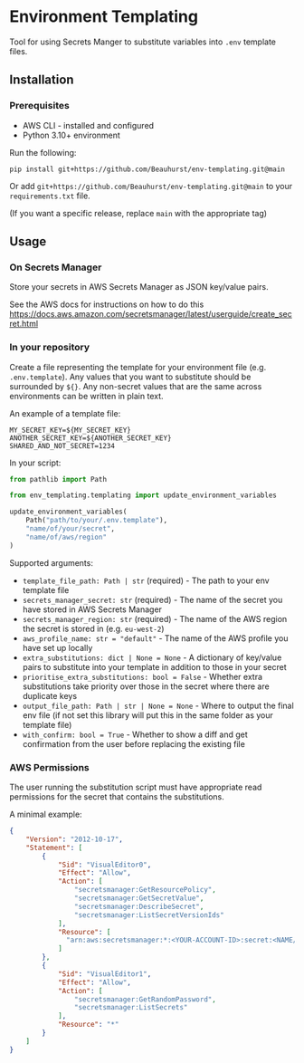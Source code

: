 # Environment Templating

Tool for using Secrets Manger to substitute variables into `.env` template files.

## Installation

### Prerequisites
- AWS CLI - installed and configured
- Python 3.10+ environment

Run the following:
```shell
pip install git+https://github.com/Beauhurst/env-templating.git@main
```
Or add `git+https://github.com/Beauhurst/env-templating.git@main` to your `requirements.txt` file.

(If you want a specific release, replace `main` with the appropriate tag)

## Usage

### On Secrets Manager

Store your secrets in AWS Secrets Manager as JSON key/value pairs.

See the AWS docs for instructions on how to do this https://docs.aws.amazon.com/secretsmanager/latest/userguide/create_secret.html

### In your repository

Create a file representing the template for your environment file (e.g. `.env.template`). 
Any values that you want to substitute should be surrounded by `${}`.
Any non-secret values that are the same across environments can be written in plain text.

An example of a template file:
```
MY_SECRET_KEY=${MY_SECRET_KEY}
ANOTHER_SECRET_KEY=${ANOTHER_SECRET_KEY}
SHARED_AND_NOT_SECRET=1234
```

In your script:

```python
from pathlib import Path

from env_templating.templating import update_environment_variables

update_environment_variables(
    Path("path/to/your/.env.template"),
    "name/of/your/secret",
    "name/of/aws/region"
)
```

Supported arguments:

* `template_file_path: Path | str` (required) - The path to your env template file
* `secrets_manager_secret: str` (required) - The name of the secret you have stored in AWS Secrets Manager
* `secrets_manager_region: str` (required) - The name of the AWS region the secret is stored in (e.g. `eu-west-2`)
* `aws_profile_name: str = "default"` - The name of the AWS profile you have set up locally
* `extra_substitutions: dict | None = None` - A dictionary of key/value pairs to substitute into your template in addition to those in your secret
* `prioritise_extra_substitutions: bool = False` - Whether extra substitutions take priority over those in the secret where there are duplicate keys 
* `output_file_path: Path | str | None = None` - Where to output the final env file (if not set this library will put this in the same folder as your template file)
* `with_confirm: bool = True` - Whether to show a diff and get confirmation from the user before replacing the existing file


### AWS Permissions

The user running the substitution script must have appropriate read permissions for the secret that contains the substitutions.

A minimal example:

```json
{
    "Version": "2012-10-17",
    "Statement": [
        {
            "Sid": "VisualEditor0",
            "Effect": "Allow",
            "Action": [
                "secretsmanager:GetResourcePolicy",
                "secretsmanager:GetSecretValue",
                "secretsmanager:DescribeSecret",
                "secretsmanager:ListSecretVersionIds"
            ],
            "Resource": [
              "arn:aws:secretsmanager:*:<YOUR-ACCOUNT-ID>:secret:<NAME/OF/YOUR/SECRET>-??????"
            ]
        },
        {
            "Sid": "VisualEditor1",
            "Effect": "Allow",
            "Action": [
                "secretsmanager:GetRandomPassword",
                "secretsmanager:ListSecrets"
            ],
            "Resource": "*"
        }
    ]
}
```
